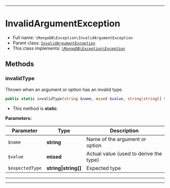 ***

# InvalidArgumentException





* Full name: `\MongoDB\Exception\InvalidArgumentException`
* Parent class: [`InvalidArgumentException`](../Driver/Exception/InvalidArgumentException.md)
* This class implements:
[`\MongoDB\Exception\Exception`](./Exception.md)




## Methods


### invalidType

Thrown when an argument or option has an invalid type.

```php
public static invalidType(string $name, mixed $value, string|string[] $expectedType): self
```



* This method is **static**.




**Parameters:**

| Parameter | Type | Description |
|-----------|------|-------------|
| `$name` | **string** | Name of the argument or option |
| `$value` | **mixed** | Actual value (used to derive the type) |
| `$expectedType` | **string&#124;string[]** | Expected type |




***


***

